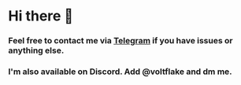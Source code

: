 # Hi there 👋
### Feel free to contact me via [Telegram](https://voltflake.t.me) if you have issues or anything else.
### I'm also available on Discord. Add @voltflake and dm me.
